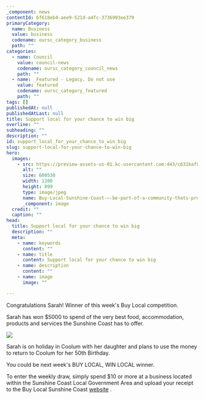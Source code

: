 ```yaml
---
_component: news
contentId: 6f618eb4-aee9-521d-a4fc-3736993ee379
primaryCategory:
  name: Business
  value: business
  codename: oursc_category_business
  path: ""
categories:
  - name: Council
    value: council-news
    codename: oursc_category_council_news
    path: ""
  - name: _Featured - Legacy. Do not use
    value: featured
    codename: oursc_category_featured
    path: ""
tags: []
publishedAt: null
publishedAtLast: null
title: Support local for your chance to win big
overline: ""
subheading: ""
description: ""
id: support_local_for_your_chance_to_win_big
slug: support-local-for-your-chance-to-win-big
hero:
  images:
    - src: https://preview-assets-us-01.kc-usercontent.com:443/c631baf8-1b46-001f-580c-d0001b68b4a8/eae3dc19-28a3-4d7e-91f9-9abf5aa19fb7/Buy-Local-Sunshine-Coast-%E2%80%93-be-part-of-a-community-thats-proud-to-be-local.-Enter-now.jpg
      alt: ""
      size: 600530
      width: 1200
      height: 899
      type: image/jpeg
      name: Buy-Local-Sunshine-Coast-–-be-part-of-a-community-thats-proud-to-be-local.-Enter-now.jpg
      _component: image
  credit: ""
  caption: ""
head:
  title: Support local for your chance to win big
  description: ""
  meta:
    - name: keywords
      content: ""
    - name: title
      content: Support local for your chance to win big
    - name: description
      content: ""
    - name: image
      image: ""

---
```

Congratulations Sarah! Winner of this week's Buy Local competition.

Sarah has won $5000 to spend of the very best food, accommodation, products and services the Sunshine Coast has to offer.

![](https://preview-assets-us-01.kc-usercontent.com:443/c631baf8-1b46-001f-580c-d0001b68b4a8/66300d26-948d-43ed-9e7f-f3b231ac9754/winner1-1.jpg)

Sarah is on holiday in Coolum with her daughter and plans to use the money to return to Coolum for her 50th Birthday.

You could be next week's BUY LOCAL, WIN LOCAL winner.

To enter the weekly draw, simply spend $10 or more at a business located within the Sunshine Coast Local Government Area and upload your receipt to the Buy Local Sunshine Coast [website](https://buylocalsunshinecoast.com.au/buylocalwinlocal/)
.
